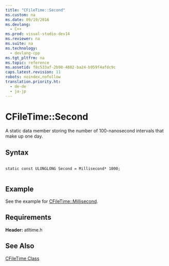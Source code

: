 ```yaml
---
title: "CFileTime::Second"
ms.custom: na
ms.date: 09/19/2016
ms.devlang: 
  - C++
ms.prod: visual-studio-dev14
ms.reviewer: na
ms.suite: na
ms.technology: 
  - devlang-cpp
ms.tgt_pltfrm: na
ms.topic: reference
ms.assetid: f8c533af-2b98-4882-ba24-b959f4afdc9c
caps.latest.revision: 11
robots: noindex,nofollow
translation.priority.ht: 
  - de-de
  - ja-jp
---
```

# CFileTime::Second
A static data member storing the number of 100-nanosecond intervals that make up one day.  
  
## Syntax  
  
```  
  
static const ULONGLONG Second = Millisecond* 1000;  
  
```  
  
## Example  
 See the example for [CFileTime::Millisecond](../vs140/CFileTime--Millisecond.md).  
  
## Requirements  
 **Header:** atltime.h  
  
## See Also  
 [CFileTime Class](../vs140/CFileTime-Class.md)